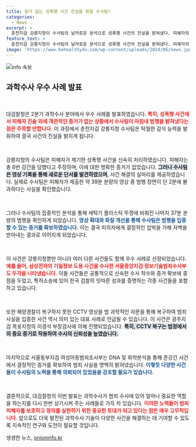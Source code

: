 ```yaml
---
title: 증거 없는 성폭행 사건 진실을 밝힐 수사팀!
categories:
  - News
excerpt: >
  춘천지검 강릉지청이 수사팀의 날카로운 분석으로 성폭행 사건의 진실을 밝혀냈다. 피해자의 증거 추가 없이 오직 영상 분석으로 범죄를 입증한 사례가 2분기 과학수사 우수 사례로 선정됐다!
feature_text: >
  춘천지검 강릉지청이 수사팀의 날카로운 분석으로 성폭행 사건의 진실을 밝혀냈다. 피해자의 증거 추가 없이 오직 영상 분석으로 범죄를 입증한 사례가 2분기 과학수사 우수 사례로 선정됐다!
image: 'https://www.behealthy4u.com/wp-content/uploads/2024/06/news.jpg'
---
```


<p><img src="https://www.behealthy4u.com/wp-content/uploads/2024/06/news.jpg" alt="info 속보" /></p>

<h2 data-ke-size="size26">과학수사 우수 사례 발표</h2>

<p data-ke-size="size16">&nbsp;</p>

<p>대검찰청은 2분기 과학수사 분야에서 우수 사례를 발표하였습니다. <b><span style="color: #ee2323;">특히, 성폭행 사건에서 피해자 진술 외에 객관적인 증거가 없는 상황에서 수사팀이 마침내 범행을 밝혀냈다는 점은 주목할 만합니다.</span></b> 이 과정에서 춘천지검 강릉지청 수사팀은 탁월한 감식 능력을 발휘하여 결국 사건의 진실을 밝히게 됩니다.</p>

<p data-ke-size="size16">&nbsp;</p>

<p>강릉지청의 수사팀은 피해자가 제기한 성폭행 사건을 신속히 처리하였습니다. 피해자는 총 6번 강간을 당했다고 주장하며, 이에 대한 명확한 증거가 없었습니다. <b><span style="background-color: #21538527;">그러나 수사팀은 영상 기록을 통해 새로운 단서를 발견하였으며</span></b>, 사건 해결의 실마리를 제공하였습니다. 실제로 수사팀은 피해자가 제출한 약 39분 분량의 영상 중 범행 장면이 단 2분에 불과하다는 사실을 확인했습니다. </p>

<p data-ke-size="size16">&nbsp;</p>

<p>그러나 수사팀의 집중적인 분석을 통해 세탁기 플라스틱 뚜껑에 비춰진 나머지 37분 분량의 범행을 확인하게 되었습니다. <b><span style="color: #1a5490;">영상 확대와 화질 개선을 통해 수사팀은 범행을 입증할 수 있는 증거를 확보하였습니다.</span></b> 이는 결국 피의자에게 결정적인 압박을 가해 자백을 받아내는 결과로 이어지게 되었습니다.</p>

<p data-ke-size="size16">&nbsp;</p>

<p>이 사건은 강릉지청뿐만 아니라 여러 다른 사건들도 함께 우수 사례로 선정되었습니다. <b><span style="color: #ee2323;">예를 들어, 삼성전자의 기밀정보 도용 사건을 수사한 서울중앙지검 정보기술범죄수사부도 두각을 나타냈습니다.</span></b> 이들 사건들은 공통적으로 신속한 수사 착수와 증거 확보에 중점을 두었고, 특허소송에 있어 한국 검찰의 잇따른 성과를 증명하는 각종 사건들을 포함하고 있습니다.</p>

<p data-ke-size="size16">&nbsp;</p>

<p>또한 해양경찰이 복구하지 못한 CCTV 영상을 법 과학적인 자문을 통해 복구하여 범죄 사실을 입증한 사건 역시 의미 있는 대표 사례로 언급될 수 있습니다. 이 사건은 광주지검 목포지청의 이경석 부장검사에 의해 진행되었습니다. <b><span style="background-color: #21538527;">특히, CCTV 복구는 법정에서의 중요 증거로 작용하여 수사의 신뢰성을 높였습니다.</span></b></p>

<p data-ke-size="size16">&nbsp;</p>

<p>마지막으로 서울동부지검 여성아동범죄조사부는 DNA 및 화학분석을 통해 준강간 사건에서 결정적인 증거를 확보하여 범죄 사실을 명백히 밝혀냈습니다. <b><span style="color: #1a5490;">이렇듯 다양한 사건들이 수사팀의 노력을 통해 의뢰되어 있었음을 강조할 필요가 있습니다.</span></b></p>

<p data-ke-size="size16">&nbsp;</p>

<p>결론적으로, 대검찰청의 이번 발표는 과학수사가 범죄 수사에 있어 얼마나 중요한 역할을 하는지를 다시 한번 상기시켜 주는 사례들로 가득 차 있습니다. <b><span style="color: #ee2323;">이러한 노력들이 범죄 피해자를 보호하고 정의를 실현하기 위한 중요한 토대가 되고 있다는 점은 매우 고무적입니다.</span></b> 앞으로도 더욱 발전된 과학수사 기술이 다양한 사건을 해결하는 데 기여할 수 있도록 지속적인 연구와 도전이 필요할 것입니다.</p>
생생한 뉴스, <a href="https://onioninfo.kr" rel="dofollow">onioninfo.kr</a>


